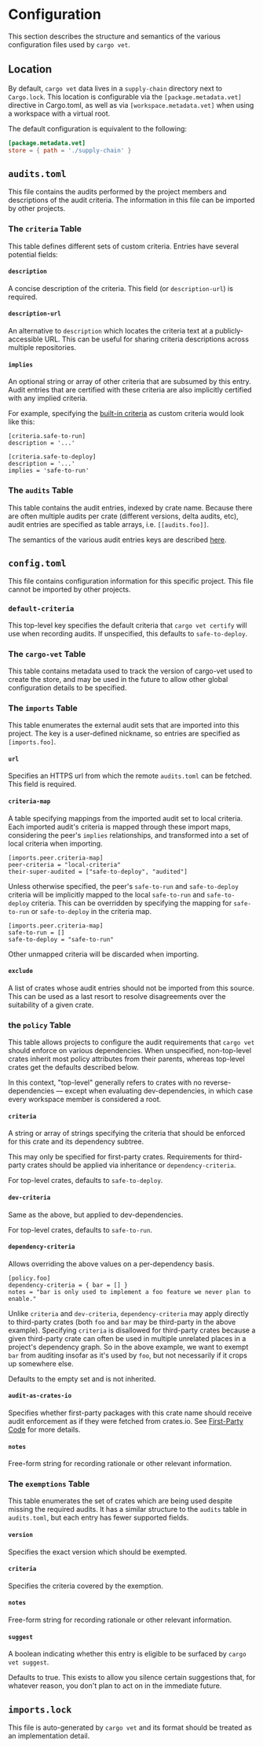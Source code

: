 # Configuration

This section describes the structure and semantics of the various configuration
files used by `cargo vet`.

## Location

By default, `cargo vet` data lives in a `supply-chain` directory next to
`Cargo.lock`. This location is configurable via the `[package.metadata.vet]`
directive in Cargo.toml, as well as via `[workspace.metadata.vet]` when using a
workspace with a virtual root.

The default configuration is equivalent to the following:

```toml
[package.metadata.vet]
store = { path = './supply-chain' }
```

## `audits.toml`

This file contains the audits performed by the project members and descriptions
of the audit criteria. The information in this file can be imported by other
projects.

### The `criteria` Table

This table defines different sets of custom criteria. Entries have several
potential fields:

#### `description`

A concise description of the criteria. This field (or `description-url`) is
required.

#### `description-url`

An alternative to `description` which locates the criteria text at a
publicly-accessible URL. This can be useful for sharing criteria descriptions
across multiple repositories.

#### `implies`

An optional string or array of other criteria that are subsumed by this entry.
Audit entries that are certified with these criteria are also implicitly
certified with any implied criteria.

For example, specifying the [built-in criteria](built-in-criteria.md) as custom
criteria would look like this:

```
[criteria.safe-to-run]
description = '...'

[criteria.safe-to-deploy]
description = '...'
implies = 'safe-to-run'
```

### The `audits` Table

This table contains the audit entries, indexed by crate name. Because there are
often multiple audits per crate (different versions, delta audits, etc), audit
entries are specified as table arrays, i.e. `[[audits.foo]]`.

The semantics of the various audit entries keys are described
[here](audit-entries.md).

## `config.toml`

This file contains configuration information for this specific project. This
file cannot be imported by other projects.

### `default-criteria`

This top-level key specifies the default criteria that `cargo vet certify` will
use when recording audits. If unspecified, this defaults to `safe-to-deploy`.

### The `cargo-vet` Table

This table contains metadata used to track the version of cargo-vet used to
create the store, and may be used in the future to allow other global
configuration details to be specified.

### The `imports` Table

This table enumerates the external audit sets that are imported into this
project. The key is a user-defined nickname, so entries are specified as
`[imports.foo]`.

#### `url`

Specifies an HTTPS url from which the remote `audits.toml` can be fetched. This
field is required.

#### `criteria-map`

A table specifying mappings from the imported audit set to local criteria. Each
imported audit's criteria is mapped through these import maps, considering the
peer's `implies` relationships, and transformed into a set of local criteria
when importing.

```
[imports.peer.criteria-map]
peer-criteria = "local-criteria"
their-super-audited = ["safe-to-deploy", "audited"]
```

Unless otherwise specified, the peer's `safe-to-run` and `safe-to-deploy`
criteria will be implicitly mapped to the local `safe-to-run` and
`safe-to-deploy` criteria. This can be overridden by specifying the mapping for
`safe-to-run` or `safe-to-deploy` in the criteria map.

```
[imports.peer.criteria-map]
safe-to-run = []
safe-to-deploy = "safe-to-run"
```

Other unmapped criteria will be discarded when importing.

#### `exclude`

A list of crates whose audit entries should not be imported from this source.
This can be used as a last resort to resolve disagreements over the suitability
of a given crate.

### the `policy` Table

This table allows projects to configure the audit requirements that `cargo vet`
should enforce on various dependencies. When unspecified, non-top-level crates
inherit most policy attributes from their parents, whereas top-level crates get
the defaults described below.

In this context, "top-level" generally refers to crates with no
reverse-dependencies — except when evaluating dev-dependencies, in which case
every workspace member is considered a root.

#### `criteria`

A string or array of strings specifying the criteria that should be enforced for
this crate and its dependency subtree.

This may only be specified for first-party crates. Requirements for third-party
crates should be applied via inheritance or `dependency-criteria`.

For top-level crates, defaults to `safe-to-deploy`.

#### `dev-criteria`

Same as the above, but applied to dev-dependencies.

For top-level crates, defaults to `safe-to-run`.

#### `dependency-criteria`

Allows overriding the above values on a per-dependency basis.

```
[policy.foo]
dependency-criteria = { bar = [] }
notes = "bar is only used to implement a foo feature we never plan to enable."
```

Unlike `criteria` and `dev-criteria`, `dependency-criteria` may apply directly
to third-party crates (both `foo` and `bar` may be third-party in the above
example).  Specifying `criteria` is disallowed for third-party crates because a
given third-party crate can often be used in multiple unrelated places in a
project's dependency graph. So in the above example, we want to exempt `bar`
from auditing insofar as it's used by `foo`, but not necessarily if it crops up
somewhere else.

Defaults to the empty set and is not inherited.

#### `audit-as-crates-io`

Specifies whether first-party packages with this crate name should receive audit
enforcement as if they were fetched from crates.io. See [First-Party
Code](first-party-code.md) for more details.

#### `notes`

Free-form string for recording rationale or other relevant information.

### The `exemptions` Table

This table enumerates the set of crates which are being used despite missing the
required audits. It has a similar structure to the `audits` table in
`audits.toml`, but each entry has fewer supported fields.

#### `version`

Specifies the exact version which should be exempted.

#### `criteria`

Specifies the criteria covered by the exemption.

#### `notes`

Free-form string for recording rationale or other relevant information.

#### `suggest`

A boolean indicating whether this entry is eligible to be surfaced by `cargo vet
suggest`.

Defaults to true. This exists to allow you silence certain suggestions that, for
whatever reason, you don't plan to act on in the immediate future.

## `imports.lock`

This file is auto-generated by `cargo vet` and its format should be treated as
an implementation detail.
